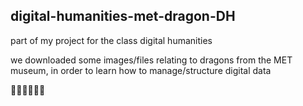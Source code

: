 ## digital-humanities-met-dragon-DH
<p> part of my project for the class digital humanities <p/>
<p> we downloaded some images/files relating to dragons from the MET museum, in order to learn how to manage/structure digital data <p/>
🐲🐲🐲🐲🐲🐲
